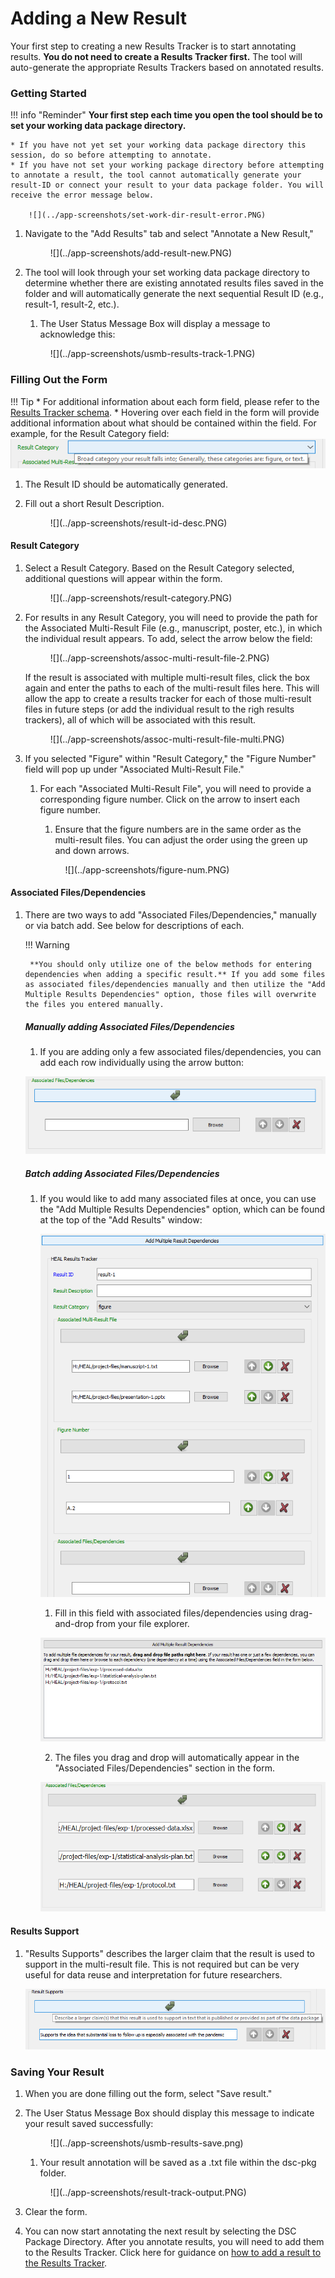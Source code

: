 # Adding a New Result

Your first step to creating a new Results Tracker is to start annotating results. **You do not need to create a Results Tracker first.** The tool will auto-generate the appropriate Results Trackers based on annotated results.

### Getting Started

!!! info "Reminder"
    **Your first step each time you open the tool should be to set your working data package directory.** 
    
    * If you have not yet set your working data package directory this session, do so before attempting to annotate.
    * If you have not set your working package directory before attempting to annotate a result, the tool cannot automatically generate your result-ID or connect your result to your data package folder. You will receive the error message below.

        ![](../app-screenshots/set-work-dir-result-error.PNG)

1. Navigate to the "Add Results" tab and select "Annotate a New Result,"
    
    <figure markdown>
        ![](../app-screenshots/add-result-new.PNG)
        <figcaption></figcaption>
    </figure>

2. The tool will look through your set working data package directory to determine whether there are existing annotated results files saved in the folder and will automatically generate the next sequential Result ID (e.g., result-1, result-2, etc.).
    1. The User Status Message Box will display a message to acknowledge this:

    <figure markdown>
        ![](../app-screenshots/usmb-results-track-1.PNG)
        <figcaption></figcaption>
    </figure>

    
### Filling Out the Form

!!! Tip
    * For additional information about each form field, please refer to the [Results Tracker schema](../schemas/md_results_tracker.md).
    * Hovering over each field in the form will provide additional information about what should be contained within the field. For example, for the Result Category field:
        ![](../app-screenshots/tooltip-ex.PNG)

1. The Result ID should be automatically generated.
2. Fill out a short Result Description.

    <figure markdown>
        ![](../app-screenshots/result-id-desc.PNG)
        <figcaption></figcaption>
    </figure>

#### Result Category

1. Select a Result Category. Based on the Result Category selected, additional questions will appear within the form.

    <figure markdown>
        ![](../app-screenshots/result-category.PNG)
        <figcaption></figcaption>
    </figure>

2. For results in any Result Category, you will need to provide the path for the Associated Multi-Result File (e.g., manuscript, poster, etc.), in which the individual result appears. To add, select the arrow below the field:

    <figure markdown>
        ![](../app-screenshots/assoc-multi-result-file-2.PNG)
        <figcaption></figcaption>
    </figure>
        
    If the result is associated with multiple multi-result files, click the box again and enter the paths to each of the multi-result files here. This will allow the app to create a results tracker for each of those multi-result files in future steps (or add the individual result to the righ results trackers), all of which will be associated with this result.

    <figure markdown>
        ![](../app-screenshots/assoc-multi-result-file-multi.PNG)
        <figcaption></figcaption>
    </figure>
        
3. If you selected "Figure" within "Result Category," the "Figure Number" field will pop up under "Associated Multi-Result File."
    1. For each "Associated Multi-Result File", you will need to provide a corresponding figure number. Click on the arrow to insert each figure number. 
        1. Ensure that the figure numbers are in the same order as the multi-result files. You can adjust the order using the green up and down arrows.
        
        <figure markdown>
            ![](../app-screenshots/figure-num.PNG)
            <figcaption></figcaption>
        </figure>
        
#### Associated Files/Dependencies

1. There are two ways to add "Associated Files/Dependencies," manually or via batch add. See below for descriptions of each.

    !!! Warning

        **You should only utilize one of the below methods for entering dependencies when adding a specific result.** If you add some files as associated files/dependencies manually and then utilize the "Add Multiple Results Dependencies" option, those files will overwrite the files you entered manually.

    ##### Manually adding Associated Files/Dependencies

    1. If you are adding only a few associated files/dependencies, you can add each row individually using the arrow button:

    ![](../app-screenshots//results-assoc-single.PNG)

    ##### Batch adding Associated Files/Dependencies

    1. If you would like to add many associated files at once, you can use the "Add Multiple Results Dependencies" option, which can be found at the top of the "Add Results" window:

        ![](../app-screenshots/multi-depend-add.PNG)

        1. Fill in this field with associated files/dependencies using drag-and-drop from your file explorer.

        ![](../app-screenshots/results-multi-depend.PNG)

        2. The files you drag and drop will automatically appear in the "Associated Files/Dependencies" section in the form.

        ![](../app-screenshots/results-multi-auto.PNG)

#### Results Support

1. "Results Supports" describes the larger claim that the result is used to support in the multi-result file. This is not required but can be very useful for data reuse and interpretation for future researchers.

    ![](../app-screenshots/results-support.PNG)

### Saving Your Result

1. When you are done filling out the form, select "Save result."
2. The User Status Message Box should display this message to indicate your result saved successfully:

    <figure markdown>
        ![](../app-screenshots/usmb-results-save.png)
        <figcaption></figcaption>
    </figure>

    1. Your result annotation will be saved as a .txt file within the dsc-pkg folder.

    <figure markdown>
        ![](../app-screenshots/result-track-output.PNG)
        <figcaption></figcaption>
    </figure>

3. Clear the form.
4. You can now start annotating the next result by selecting the DSC Package Directory. After you annotate results, you will need to add them to the Results Tracker. Click here for guidance on [how to add a result to the Results Tracker](resulttotrack.md).


            